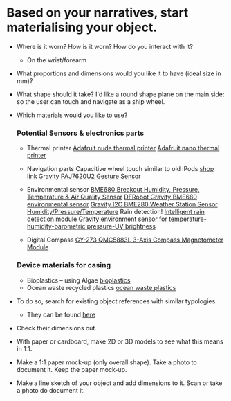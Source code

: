 # Based on your narratives, start materialising your object.

- Where is it worn? How is it worn? How do you interact with it?
    - On the wrist/forearm
- What proportions and dimensions would you like it to have (ideal size in mm)?

- What shape should it take?
    I'd like a round shape plane on the main side: so the user can touch and navigate as a ship wheel.
    

- Which materials would you like to use?
    ### Potential Sensors & electronics parts
    - Thermal printer 
        [Adafruit nude thermal printer](https://www.adafruit.com/product/2753)
        [Adafruit nano thermal printer](https://www.adafruit.com/product/2752)
    
    - Navigation parts
        Capacitive wheel touch similar to old iPods [shop link](https://www.bastelgarage.ch/dfrobot/capacitive-touch-kit-fur-arduino?page=4)
        [Gravity PAJ7620U2 Gesture Sensor](https://www.bastelgarage.ch/bauteile/sensoren/bewegung/gravity-paj7620u2-gesten-sensor)
    
    - Environmental sensor
        [BME680 Breakout Humidity, Pressure, Temperature & Air Quality Sensor](https://www.bastelgarage.ch/raspberry-pi/rpi-sensoren/bme680-breakout-luftfeuchtigkeits-druck-temperatur-luftgutesensor)
        [DFRobot Gravity BME680 environmental sensor](https://www.bastelgarage.ch/bauteile/sensoren/co2-gas-luftqualitat/gravity-bme680-umweltsensor)
        [Gravity I2C BME280 Weather Station Sensor Humidity/Pressure/Temperature](https://www.bastelgarage.ch/gravity-i2c-bme280-wetterstation-sensor-feuchtigkeit-druck-temperatur)
        Rain detection! [Intelligent rain detection module](https://www.bastelgarage.ch/bauteile/sensoren/feuchtigkeit/intelligent-rain-detection-modul)
        [Gravity environment sensor for temperature-humidity-barometric pressure-UV brightness](https://www.bastelgarage.ch/bauteile/sensoren/temperatur/gravity-umgebungssensor-fur-temperatur-feuchte-luftdruck-uv-helligkeit)

    - Digital Compass
        [GY-273 QMC5883L 3-Axis Compass Magnetometer Module](https://www.bastelgarage.ch/bauteile/sensoren/bewegung/gy-273-qmc5883l-3-achsen-kompass-magnetometer-modul)
        
    ### Device materials for casing
    - Bioplastics – using Algae [bioplastics](https://www.dezeen.com/2019/01/18/margarita-talep-algae-bioplastic-packaging-design/)
    - Ocean waste recycled plastics [ocean waste plastics](https://www.oceanwasteplastic.com/)

- To do so, search for existing object references with similar typologies.
    - They can be found [here](/process/object/references/)
- Check their dimensions out.

- With paper or cardboard, make 2D or 3D models to see what this means in 1:1.

- Make a 1:1 paper mock-up (only overall shape). Take a photo to document it. Keep the paper mock-up.

- Make a line sketch of your object and add dimensions to it. Scan or take a photo do document it.